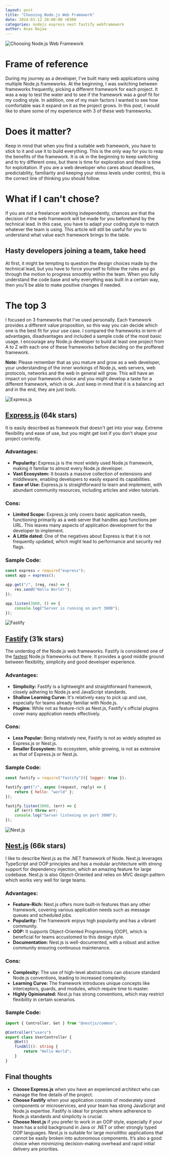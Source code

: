 ```yaml
---
layout: post
title: "Choosing Node.js Web Framework"
date: 2024-01-12 20:00:00 +0300
categories: nodejs express nest fastify webframework
author: Anas Najaa
---
```


![Choosing Node.js Web Framework]({{site.cdn_url}}/blog/2024/08/0adf9d7c-8416-4742-a57e-c3b1c038689e.png)

# Frame of reference

During my journey as a developer, I've built many web applications using multiple Node.js frameworks. At the beginning, I was switching between frameworks frequently, picking a different framework for each project. It was a way to test the water and to see if the framework  was a goof fit for my coding style. In addition, one of my main factors I wanted to see how comfortable was it expand on it as the project grows. In this post, I would like to share some of my experience with 3 of these web frameworks.

# Does it matter?

Keep in mind that when you find a suitable web framework, you have to stick to it and use it to build everything. This is the only way for you to reap the benefits of the framework. It is ok in the beginning to keep switching and to try different ones, but there is time for exploration and there is time for exploitation. If you are a web developer who cares about deadlines, predictability, familiarity and keeping your stress levels under control, this is the correct line of thinking you should follow. 

# What if I can't chose?

If you are not a freelancer working independently, chances are that the decision of the web framework will be made for you beforehand by the technical lead. In this case, you have to adapt your coding style to match whatever the team is using. This article will still be useful for you to understand what value each framework brings to the table. 

## Hasty developers joining a team, take heed
At first, it might be tempting to question the design choices made by the technical lead, but you have to force yourself to follow the rules and go through the motion to progress smoothly within the team. When you fully understand the code base and why everything was built in a certain way, then you'll be able to make positive changes if needed.

# The top 3

I focused on 3 frameworks that I've used personally. Each framework provides a different value proposition, so this way you can decide which one is the best fit for your use case. I compared the frameworks in term of advantages, disadvantages and included a sample code of the most basic usage. I encourage any Node.js developer to build at least one project from A to Z with each one of these frameworks before deciding on the proffered framework.

**Note:** Please remember that as you mature and grow as a web developer, your understanding of the inner workings of Node.js, web servers, web protocols, networks and the web in general will grow. This will have an impact on your framework choice and you might develop a taste for a different framework, which is ok. Just keep in mind that it is a balancing act and in the end, they are just _tools_.

![Express.js]({{site.cdn_url}}/blog/2024/08/17f5303e-8fac-4db3-8726-1ad4d9fe740f.png)

## **[Express.js](https://github.com/expressjs/express) (64k stars)**

It is easily described as framework that doesn't get into your way. Extreme flexibility and ease of use, but you might get lost if you don't shape your project correctly.

### **Advantages:**

-   **Popularity:** Express.js is the most widely used Node.js framework, making it familiar to almost every Node.js developer.
-   **Vast Ecosystem:** It boasts a massive collection of extensions and middleware, enabling developers to easily expand its capabilities.
-   **Ease of Use:** Express.js is straightforward to learn and implement, with abundant community resources, including articles and video tutorials.

### **Cons:**

-   **Limited Scope:** Express.js only covers basic application needs, functioning primarily as a web server that handles app functions per URL. This leaves many aspects of application development for the developer to implement.
-   **A Little dated:** One of the negatives about Express is that it is not frequently updated, which might lead to performance and security red flags.

### **Sample Code:**

```javascript
const express = require("express");
const app = express();

app.get("/", (req, res) => {
	res.send("Hello World!");
});

app.listen(3000, () => {
	console.log("Server is running on port 3000");
});
```


![Fastify]({{site.cdn_url}}/blog/2024/08/4c074df3-c352-40de-bf83-0a02757414d1.png)

## **[Fastify](https://github.com/fastify/fastify) (31k stars)**
The underdog of the Node.js web frameworks. Fastify is considered one of the [fastest](https://fastify.dev/benchmarks/) Node.js frameworks out there. It provides a good middle ground between flexibility, simplicity and good developer experience. 

### **Advantages:**

-   **Simplicity:** Fastify is a lightweight and straightforward framework, closely adhering to Node.js and JavaScript standards.
-   **Shallow Learning Curve:** It's relatively easy to pick up and use, especially for teams already familiar with Node.js.
-   **Plugins:** While not as feature-rich as Nest.js, Fastify's official plugins cover many application needs effectively.

### **Cons:**

-   **Less Popular:** Being relatively new, Fastify is not as widely adopted as Express.js or Nest.js.
-   **Smaller Ecosystem:** Its ecosystem, while growing, is not as extensive as that of Express.js or Nest.js.

### **Sample Code:**

```javascript
const fastify = require("fastify")({ logger: true });

fastify.get("/", async (request, reply) => {
	return { hello: "world" };
});

fastify.listen(3000, (err) => {
	if (err) throw err;
	console.log("Server listening on port 3000");
});
```

![Nest.js]({{site.cdn_url}}/blog/2024/08/37c914e7-5321-406c-b403-1da163c01e4c.png)

## **[Nest.js](https://github.com/nestjs/nest) (66k stars)**
I like to describe Nest.js as the .NET framework of Node. Nest.js leverages TypeScript and OOP principles and has a modular architecture with strong support for dependency injection, which an amazing feature for large codebase. Nest.js is also Object-Oriented and relies on MVC design pattern which works very well for large teams.

### **Advantages:**

-   **Feature-Rich:** Nest.js offers more built-in features than any other framework, covering various application needs such as message queues and scheduled jobs.
-   **Popularity:** The framework enjoys high popularity and has a vibrant community.
-   **OOP:** It supports Object-Oriented Programming (OOP), which is beneficial for teams accustomed to this design style.
-   **Documentation:** Nest.js is well-documented, with a robust and active community ensuring continuous maintenance.


### **Cons:**

-   **Complexity:** The use of high-level abstractions can obscure standard Node.js conventions, leading to increased complexity.
-   **Learning Curve:** The framework introduces unique concepts like interceptors, guards, and modules, which require time to master.
-   **Highly Opinionated:** Nest.js has strong conventions, which may restrict flexibility in certain scenarios.

### **Sample Code:**

```typescript
import { Controller, Get } from "@nestjs/common";

@Controller("users")
export class UserController {
	@Get()
	findAll(): string {
		return "Hello World";
	}
}
```


## **Final thoughts**

-   **Choose Express.js** when you have an experienced architect who can manage the fine details of the project. 
-   **Choose Fastify** when your application consists of moderately sized components or microservices, and your team has strong JavaScript and Node.js expertise. Fastify is ideal for projects where adherence to Node.js standards and simplicity is crucial.
-   **Choose Nest.js** if you prefer to work in an OOP style, especially if your team has a solid background in Java or .NET or other strongly typed OOP languages. Nest.js is suitable for large monolithic applications that cannot be easily broken into autonomous components. It’s also a good choice when minimizing decision-making overhead and rapid initial delivery are priorities.
